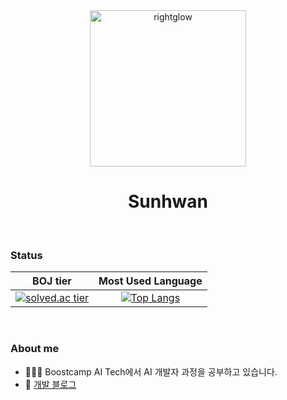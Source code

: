 <div align="center">
    <img width="250" height="250" src="https://user-images.githubusercontent.com/48743729/98465213-017ebd80-220b-11eb-8320-fae6d8db16fb.png" alt="rightglow">
    <p>
        <sup>
            <h1 href="https://github.com/glowing713">Sunhwan</h1>
        </sup>
    </p>
</div>

<br>

### Status
<!-- |![glowing713's github stats](https://github-readme-stats.vercel.app/api?username= glowing713&show_icons=true&theme=onedark)| -->

|BOJ tier|Most Used Language|
|:--------:|:------:|
|[![solved.ac tier](http://mazassumnida.wtf/api/generate_badge?boj=glowing713)](https://solved.ac/glowing713)|[![Top Langs](https://github-readme-stats.vercel.app/api/top-langs/?username=glowing713&layout=compact)](https://github.com/glowing713/github-readme-stats)|

<br>

### About me
- 🧑🏻‍💻 Boostcamp AI Tech에서 AI 개발자 과정을 공부하고 있습니다.
- 🏅 [개발 블로그](https://glowdev.tistory.com)
